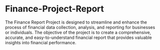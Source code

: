 # Finance-Project-Report
The Finance Report Project is designed to streamline and enhance the process of financial data collection, analysis, and reporting for businesses or individuals. The objective of the project is to create a comprehensive, accurate, and easy-to-understand financial report that provides valuable insights into financial performance.
